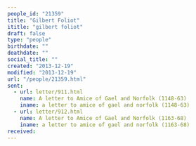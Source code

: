 ```yaml
---
people_id: "21359"
title: "Gilbert Foliot"
ititle: "gilbert foliot"
draft: false
type: "people"
birthdate: ""
deathdate: ""
social_title: ""
created: "2013-12-19"
modified: "2013-12-19"
url: "/people/21359.html"
sent:
  - url: letter/911.html
    name: A letter to Amice of Gael and Norfolk (1148-63)
    iname: a letter to amice of gael and norfolk (1148-63)
  - url: letter/912.html
    name: A letter to Amice of Gael and Norfolk (1163-68)
    iname: a letter to amice of gael and norfolk (1163-68)
received:
---
```

